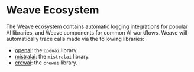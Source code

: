 # Weave Ecosystem

The Weave ecosystem contains automatic logging integrations for popular AI libraries, and Weave components for common AI workflows. Weave will automatically trace calls made via the following libraries:

- [openai](/guides/ecosystem/openai): the `openai` library.
- [mistralai](/guides/ecosystem/mistral): the `mistralai` library.
- [crewai](/guides/ecosystem/crewai): the `crewai` library.
